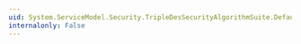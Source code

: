 ```yaml
---
uid: System.ServiceModel.Security.TripleDesSecurityAlgorithmSuite.DefaultEncryptionKeyDerivationLength
internalonly: False
---
```

